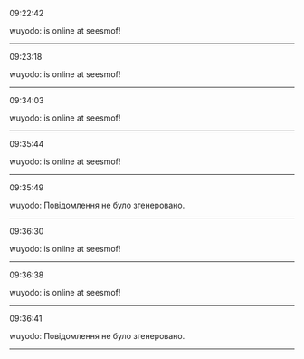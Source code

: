 09:22:42

wuyodo: is online at seesmof!

---

09:23:18

wuyodo: is online at seesmof!

---

09:34:03

wuyodo: is online at seesmof!

---

09:35:44

wuyodo: is online at seesmof!

---

09:35:49

wuyodo: Повідомлення не було згенеровано.

---

09:36:30

wuyodo: is online at seesmof!

---

09:36:38

wuyodo: is online at seesmof!

---

09:36:41

wuyodo: Повідомлення не було згенеровано.

---

